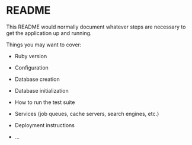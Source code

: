 # README

This README would normally document whatever steps are necessary to get the
application up and running.

Things you may want to cover:

* Ruby version



* Configuration

* Database creation

* Database initialization

* How to run the test suite

* Services (job queues, cache servers, search engines, etc.)

* Deployment instructions

* ...
